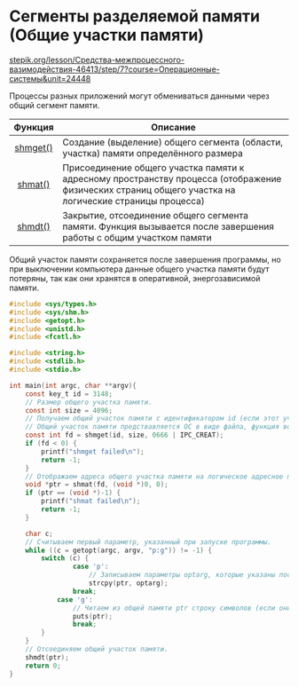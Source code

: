 # Сегменты разделяемой памяти (Общие участки памяти)
[stepik.org/lesson/Средства-межпроцессного-вазимодействия-46413/step/7?course=Операционные-системы&unit=24448](https://stepik.org/lesson/%D0%A1%D1%80%D0%B5%D0%B4%D1%81%D1%82%D0%B2%D0%B0-%D0%BC%D0%B5%D0%B6%D0%BF%D1%80%D0%BE%D1%86%D0%B5%D1%81%D1%81%D0%BD%D0%BE%D0%B3%D0%BE-%D0%B2%D0%B0%D0%B7%D0%B8%D0%BC%D0%BE%D0%B4%D0%B5%D0%B9%D1%81%D1%82%D0%B2%D0%B8%D1%8F-46413/step/7?course=%D0%9E%D0%BF%D0%B5%D1%80%D0%B0%D1%86%D0%B8%D0%BE%D0%BD%D0%BD%D1%8B%D0%B5-%D1%81%D0%B8%D1%81%D1%82%D0%B5%D0%BC%D1%8B&unit=24448)

Процессы разных приложений могут обмениваться данными через общий сегмент памяти.  

| Функция | Описание |
|:-------:|----------|
| [shmget()](https://linux.die.net/man/2/shmget) | Создание (выделение) общего сегмента (области, участка) памяти определённого размера|
| [shmat()](https://linux.die.net/man/2/shmat) | Присоединение общего участка памяти к адресному пространству процесса (отображение физических страниц общего участка на логические страницы процесса) |
| [shmdt()](https://linux.die.net/man/2/shmdt) | Закрытие, отсоединение общего сегмента памяти. Функция вызывается после завершения работы с общим участком памяти |


Общий участок памяти сохраняется после завершения программы, но при выключении компьютера данные общего участка памяти будут потеряны, так как они хранятся в оперативной, энергозависимой памяти.

```c
#include <sys/types.h>
#include <sys/shm.h>
#include <getopt.h>
#include <unistd.h>
#include <fcntl.h>

#include <string.h>
#include <stdlib.h>
#include <stdio.h>

int main(int argc, char **argv){
	const key_t id = 3148;
  	// Размер общего участка памяти.
	const int size = 4096;
  	// Получаем общий участок памяти с идентификатором id (если этот участок не существовал, то он будет создан в ОЗУ).
  	// Общий участок памяти предствавляется ОС в виде файла, функция возвращает указатель на файл.
	const int fd = shmget(id, size, 0666 | IPC_CREAT);
	if (fd < 0) {
		printf("shmget failed\n");
		return -1;
	}
  	// Отображаем адреса общего участка памяти на логическое адресное пространство, получаем указатель на начало участка.
	void *ptr = shmat(fd, (void *)0, 0);
	if (ptr == (void *)-1) {
		printf("shmat failed\n");
		return -1;
	}

	char c;
  	// Считываем первый параметр, указанный при запуске программы.
	while ((c = getopt(argc, argv, "p:g")) != -1) {
		switch (c) {
      			case 'p':
        			// Записываем параметры optarg, которые указаны после первого параметра в общий участок памяти ptr.
        			strcpy(ptr, optarg);
			  	break;
		  	case 'g':
				// Читаем из общей памяти ptr строку символов (если они там есть).
				puts(ptr);
			  	break;
		}
	}
	// Отсоединяем общий участок памяти.
	shmdt(ptr);
	return 0;
}
```
